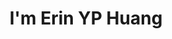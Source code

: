 ---
title : "I'm Erin YP Huang"
# full screen navigation
first_name : "Erin"
last_name : "Huang"
bg_image : "images/backgrounds/full-nav-bg.jpg"
# animated text loop
occupations:
- "Frontend Developer"
- "UX Designer"

# slider background image loop
slider_images:
- "images/slider/slider-1.jpg"
- "images/slider/slider-2.jpg"
- "images/slider/slider-3.jpg"

# button
button:
  enable : true
  label : "HIRE ME"
  link : "#contact"


# custom style
custom_class: "" 
custom_attributes: "" 
custom_css: ""

---